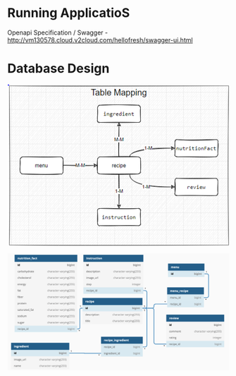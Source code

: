 # Running ApplicatioS
Openapi Specification / Swagger - http://vm130578.cloud.v2cloud.com/hellofresh/swagger-ui.html


# Database Design

![](data/db_1.png)

![](data/db_2.png)
